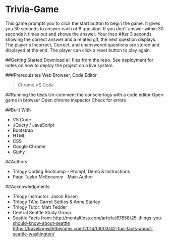 # Trivia-Game
    
This game prompts you to click the start button to begin the game. It gives you 30 seconds to answer each of 8 question. If you don't answer within 30 seconds it times out and shows the answer. Your Inco After 3 seconds showing the correct answer and a related gif, the next question displays. The player's Incorrect, Correct, and unanswered questions are stored and displayed at the end. The player can click a reset button to play again.

##Getting Started
Download all files from the repo.
See deployment for notes on how to deploy the project on a live system.

###Prerequisites
Web Browser, Code Editor

> Chrome
> VS Code

##Running the tests
Un-comment the console-logs with a code editor
Open game in browser
Open chrome inspector
Check for errors

##Built With
 - VS Code
 - JQuery / JavaScript
 - Bootstrap
 - HTML
 - CSS
 - Google Chrome
 - Giphy

##Authors
 - Trilogy Coding Bootcamp - Prompt, Demo & Instructions
 - Page Taylor McEneaney - Main Author

##Acknowledgments
 - Trilogy Instructor: Jason Rosen
 - Trilogy TA's: Garret Settles & Anne Starley
 - Trilogy Tutor: Matt Tedder
 - Central Seattle Study Group
 - Seattle Facts from:
    http://mentalfloss.com/article/67858/25-things-you-should-know-about-seattle
    https://travelingwiththejones.com/2014/09/03/42-fun-facts-about-seattle-washington/